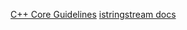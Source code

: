[C++ Core Guidelines](https://github.com/isocpp/CppCoreGuidelines)
[istringstream docs](http://www.cplusplus.com/reference/sstream/istringstream/)
